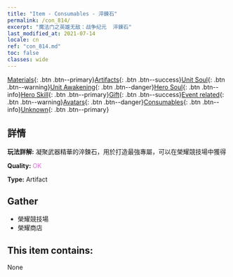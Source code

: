 ```yaml
---
title: "Item - Consumables - 淬鍊石"
permalink: /con_814/
excerpt: "魔法门之英雄无敌：战争纪元  淬鍊石"
last_modified_at: 2021-07-14
locale: cn
ref: "con_814.md"
toc: false
classes: wide
---
```

 [Materials](/ItemsCN/){: .btn .btn--primary}[Artifacts](/ItemsCN/Artifacts/){: .btn .btn--success}[Unit Soul](/ItemsCN/UnitSoul/){: .btn .btn--warning}[Unit Awakening](/ItemsCN/UnitAwakening/){: .btn .btn--danger}[Hero Soul](/ItemsCN/HeroSoul/){: .btn .btn--info}[Hero Skill](/ItemsCN/HeroSkill/){: .btn .btn--primary}[Gift](/ItemsCN/Gift/){: .btn .btn--success}[Event related](/ItemsCN/Events/){: .btn .btn--warning}[Avatars](/ItemsCN/Avatars/){: .btn .btn--danger}[Consumables](/ItemsCN/Consumables/){: .btn .btn--info}[Unknown](/ItemsCN/Unknown/){: .btn .btn--primary}

## 詳情
 **玩法詳解:** 凝聚武器精華的淬鍊石，用於打造最強專屬，可以在榮耀競技場中獲得

 **Quality:** <span style="color: #DA70D6">OK</span>

 **Type:** Artifact

## Gather

*    榮耀競技場 
*    榮耀商店 

## This item contains:

  None


